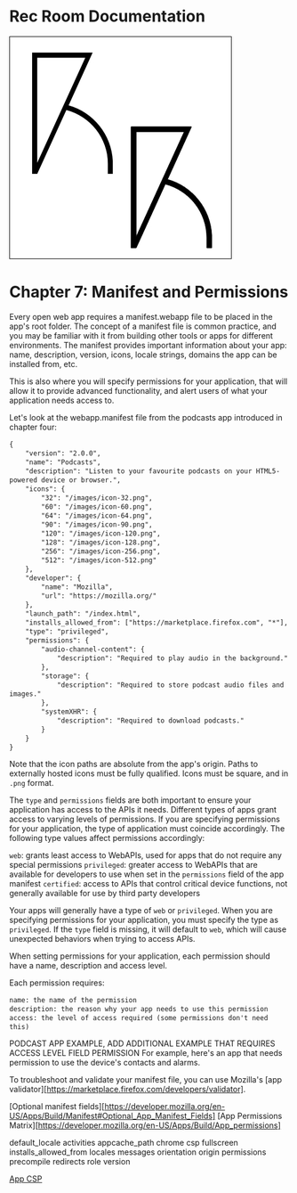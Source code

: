 # Rec Room Documentation

![Rec Room logo](images/recroom-logo.jpg?raw=true)


# Chapter 7: Manifest and Permissions

Every open web app requires a manifest.webapp file to be placed in the app's root folder. The concept of a manifest file is common practice, and you may be familiar with it from building other tools or apps for different environments. The manifest provides important information about your app: name, description, version, icons, locale strings, domains the app can be installed from, etc.

This is also where you will specify permissions for your application, that will allow it to provide advanced functionality, and alert users of what your application needs access to.

Let's look at the webapp.manifest file from the podcasts app introduced in chapter four:

```
{
    "version": "2.0.0",
    "name": "Podcasts",
    "description": "Listen to your favourite podcasts on your HTML5-powered device or browser.",
    "icons": {
        "32": "/images/icon-32.png",
        "60": "/images/icon-60.png",
        "64": "/images/icon-64.png",
        "90": "/images/icon-90.png",
        "120": "/images/icon-120.png",
        "128": "/images/icon-128.png",
        "256": "/images/icon-256.png",
        "512": "/images/icon-512.png"
    },
    "developer": {
        "name": "Mozilla",
        "url": "https://mozilla.org/"
    },
    "launch_path": "/index.html",
    "installs_allowed_from": ["https://marketplace.firefox.com", "*"],
    "type": "privileged",
    "permissions": {
        "audio-channel-content": {
            "description": "Required to play audio in the background."
        },
        "storage": {
            "description": "Required to store podcast audio files and images."
        },
        "systemXHR": {
            "description": "Required to download podcasts."
        }
    }
}
```

Note that the icon paths are absolute from the app's origin. Paths to externally hosted icons must be fully qualified. Icons must be square, and in `.png` format.

The `type` and `permissions` fields are both important to ensure your application has access to the APIs it needs. Different types of apps grant access to varying levels of permissions. If you are specifying permissions for your application, the type of application must coincide accordingly. The following type values affect permissions accordingly:

`web`: grants least access to WebAPIs, used for apps that do not require any special permissions
`privileged`: greater access to WebAPIs that are available for developers to use when set in the `permissions` field of the app manifest
`certified`: access to APIs that control critical device functions, not generally available for use by third party developers

Your apps will generally have a type of `web` or `privileged`. When you are specifying permissions for your application, you must specify the type as `privileged`. If the `type` field is missing, it will default to `web`, which will cause unexpected behaviors when trying to access APIs.

When setting permissions for your application, each permission should have a name, description and access level.

Each permission requires:

    name: the name of the permission
    description: the reason why your app needs to use this permission
    access: the level of access required (some permissions don't need this)


PODCAST APP EXAMPLE, ADD ADDITIONAL EXAMPLE THAT REQUIRES ACCESS LEVEL FIELD PERMISSION
For example, here's an app that needs permission to use the device's contacts and alarms.

<!-- "permissions": {
  "contacts": {
    "description": "Required for autocompletion in the share screen",
    "access": "readcreate"
    },
  "alarms": {
    "description": "Required to schedule notifications"
  }
} -->



To troubleshoot and validate your manifest file, you can use Mozilla's [app validator][https://marketplace.firefox.com/developers/validator].

[Optional manifest fields][https://developer.mozilla.org/en-US/Apps/Build/Manifest#Optional_App_Manifest_Fields]
[App Permissions Matrix][https://developer.mozilla.org/en-US/Apps/Build/App_permissions]

default_locale
activities
appcache_path
chrome
csp
fullscreen
installs_allowed_from
locales
messages
orientation
origin
permissions
precompile
redirects
role
version

[App CSP](https://developer.mozilla.org/en-US/Apps/CSP)